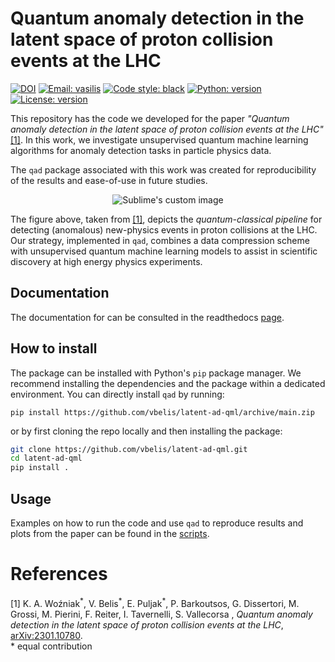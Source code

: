 # Quantum anomaly detection in the latent space of proton collision events at the LHC

[![DOI](https://zenodo.org/badge/494404586.svg)](https://zenodo.org/badge/latestdoi/494404586)
[![Email: vasilis](https://img.shields.io/badge/email-vasileios.belis%40cern.ch-blue?style=flat-square&logo=minutemailer)](mailto:vbelis@phys.ethz.ch)
[![Code style: black](https://img.shields.io/badge/code%20style-black-black?style=flat-square&logo=black)](https://github.com/psf/black)
[![Python: version](https://img.shields.io/badge/python-3.8-blue?style=flat-square&logo=python)](https://www.python.org/downloads/)
[![License: version](https://img.shields.io/badge/license-MIT-purple?style=flat-square)](https://github.com/QML-HEP/ae_qml/blob/main/LICENSE)

This repository has the code we developed for the paper _"Quantum anomaly detection in the latent space of proton collision events at the LHC"_ [[1]](https://arxiv.org/abs/2301.10780). In this work, we investigate unsupervised quantum machine learning algorithms for anomaly detection tasks in particle physics data. 

The `qad` package associated with this work was created for reproducibility of the results and ease-of-use in future studies.
<p align="center">
<img src="https://github.com/vbelis/latent-ad-qml/blob/docs-reformat/docs/Pipeline_QML.png?raw=true" alt="Sublime's custom image"/>
</p>

The figure above, taken from [[1]](https://arxiv.org/abs/2301.10780), depicts the _quantum\-classical pipeline_ for detecting (anomalous) new-physics events in proton collisions at the LHC. Our strategy, implemented in `qad`, combines a data compression scheme with unsupervised quantum machine learning models to assist in scientific discovery at high energy physics experiments.

## Documentation 
The documentation for can be consulted in the readthedocs [page](https://latent-ad-qml.readthedocs.io/en/latest/).
## How to install
The package can be installed with Python's `pip` package manager. We recommend installing the dependencies and the package within a dedicated environment. 
You can directly install `qad` by running:

```
pip install https://github.com/vbelis/latent-ad-qml/archive/main.zip
```
or by first cloning the repo locally and then installing the package:
```bash
git clone https://github.com/vbelis/latent-ad-qml.git
cd latent-ad-qml
pip install .
```

## Usage
Examples on how to run the code and use `qad` to reproduce results and plots from the paper can be found in the [scripts](https://github.com/vbelis/latent-ad-qml/tree/main/scripts).


# References
[1] K. A. Woźniak<sup>\*</sup>, V. Belis<sup>\*</sup>, E. Puljak<sup>\*</sup>, P. Barkoutsos, G. Dissertori, M. Grossi, M. Pierini, F. Reiter, I. Tavernelli, S. Vallecorsa , _Quantum anomaly detection in the latent space of proton collision events at the LHC_, [arXiv:2301.10780](https://arxiv.org/abs/2301.10780). <br>
\* equal contribution
